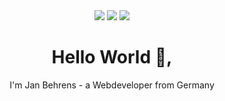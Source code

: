 

<div align="center">

<img src="https://www.codewars.com/users/behrens-de/badges/large">
<img src="https://img.shields.io/github/followers/behrens-de?style=flat&label=GitHub Followers">
<img src="https://img.shields.io/github/stars/behrens-de?style=flat&label=GitHub Stars">

</div>
  <div align="center">
  <h1>Hello World 👋,</h1>
  <p>I'm Jan Behrens - a Webdeveloper from Germany</p>
</div>


